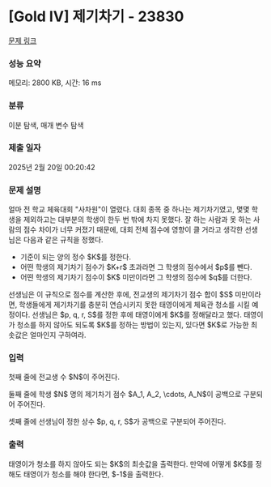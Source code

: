 # [Gold IV] 제기차기 - 23830 

[문제 링크](https://www.acmicpc.net/problem/23830) 

### 성능 요약

메모리: 2800 KB, 시간: 16 ms

### 분류

이분 탐색, 매개 변수 탐색

### 제출 일자

2025년 2월 20일 00:20:42

### 문제 설명

<p>얼마 전 학교 체육대회 "사차원"이 열렸다. 대회 종목 중 하나는 제기차기였고, 몇몇 학생을 제외하고는 대부분의 학생이 한두 번 밖에 차지 못했다. 잘 하는 사람과 못 하는 사람의 점수 차이가 너무 커졌기 때문에, 대회 전체 점수에 영향이 클 거라고 생각한 선생님은 다음과 같은 규칙을 정했다.</p>

<ul>
	<li>기준이 되는 양의 정수 $K$를 정한다.</li>
	<li>어떤 학생의 제기차기 점수가 $K+r$ 초과라면 그 학생의 점수에서 $p$를 뺀다.</li>
	<li>어떤 학생의 제기차기 점수이 $K$ 미만이라면 그 학생의 점수에 $q$를 더한다.</li>
</ul>

<p>선생님은 이 규칙으로 점수를 계산한 후에, 전교생의 제기차기 점수 합이 $S$ 미만이라면, 학생들에게 제기차기를 충분히 연습시키지 못한 태영이에게 체육관 청소를 시킬 예정이다. 선생님은 $p, q, r, S$를 정한 후에 태영이에게 $K$를 정해달라고 했다. 태영이가 청소를 하지 않아도 되도록 $K$를 정하는 방법이 있는지, 있다면 $K$로 가능한 최솟값은 얼마인지 구하여라.</p>

### 입력 

 <p>첫째 줄에 전교생 수 $N$이 주어진다.</p>

<p>둘째 줄에 학생 $N$ 명의 제기차기 점수 $A_1, A_2, \cdots, A_N$이 공백으로 구분되어 주어진다.</p>

<p>셋째 줄에 선생님이 정한 상수 $p, q, r, S$가 공백으로 구분되어 주어진다.</p>

### 출력 

 <p>태영이가 청소를 하지 않아도 되는 $K$의 최솟값을 출력한다. 만약에 어떻게 $K$를 정해도 태영이가 청소를 해야 한다면,  $-1$을 출력한다.</p>

